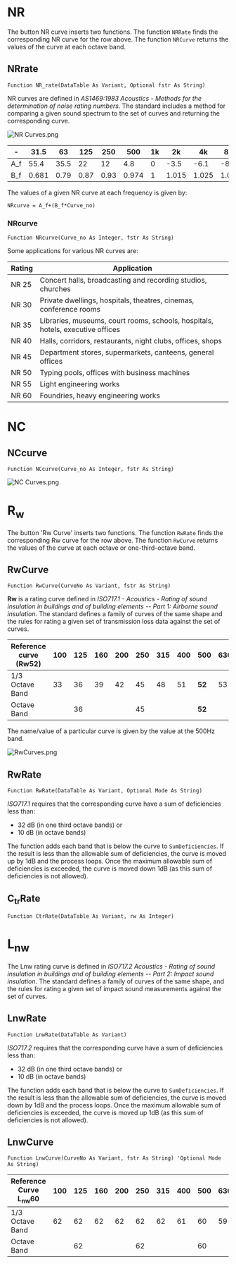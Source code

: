 # NR

The button NR curve inserts two functions. The function `NRRate` finds the corresponding NR curve for the row above. The function `NRCurve` returns the values of the curve at each octave band.

## NRrate

`Function NR_rate(DataTable As Variant, Optional fstr As String)`

NR curves are defined in *AS1469:1983 Acoustics - Methods for the determination of noise rating numbers*. The standard includes a method for comparing a given sound spectrum to the set of curves and returning the corresponding curve.

![NR Curves.png](https://github.com/Moosevellous/Trace/blob/master/img/NR%20curves.png)

|  -  | 31.5 | 63 | 125 | 250 | 500 | 1k | 2k | 4k | 8k | 
| --- | --- | --- | --- | --- | --- | --- | --- | --- | --- | 
| A_f | 55.4 |  35.5 |  22 |  12 |  4.8 |  0 |  -3.5 |  -6.1 |  -8 | 
| B_f | 0.681 |  0.79 |  0.87 |  0.93 |  0.974 |  1 |  1.015 |  1.025 |  1.03 | 

The values of a given NR curve at each frequency is given by:

`NRcurve = A_f+(B_f*Curve_no)`

### NRcurve
`Function NRcurve(Curve_no As Integer, fstr As String)`

Some applications for various NR curves are:

| Rating | Application |
|---|---|
| NR 25 | Concert halls, broadcasting and recording studios, churches  |
| NR 30 | Private dwellings, hospitals, theatres, cinemas, conference rooms  |
| NR 35 | Libraries, museums, court rooms, schools, hospitals, hotels, executive offices |
| NR 40 | Halls, corridors, restaurants, night clubs, offices, shops  |
| NR 45 | Department stores, supermarkets, canteens, general offices |
| NR 50 | Typing pools, offices with business machines  |
| NR 55 | Light engineering works |
| NR 60 | Foundries, heavy engineering works |

# NC

## NCcurve

`Function NCcurve(Curve_no As Integer, fstr As String)`

![NC Curves.png](https://github.com/Moosevellous/Trace/blob/master/img/NC%20curves.png)

# R<sub>w </sub>
The button 'Rw Curve' inserts two functions. The function `RwRate` finds the corresponding Rw curve for the row above. The function `RwCurve` returns the values of the curve at each octave or one-third-octave band.

## RwCurve

`Function RwCurve(CurveNo As Variant, fstr As String) `

**Rw** is a rating curve defined in *ISO717.1 - Acoustics - Rating of sound insulation in buildings and of building elements -- Part 1: Airborne sound insulation*. The standard defines a family of curves of the same shape and the rules for rating a given set of transmission loss data against the set of curves. 

| Reference curve (Rw52) | 100   | 125   | 160   | 200   | 250  | 315  | 400  | 500  | 630  | 800  | 1k   | 1.25k | 1.6k | 2k   | 2.5k | 3.15k |
|-------|-------|-------|-------|-------|------|------|------|------|------|------|------|-------|------|------|------|-------|
| 1/3 Octave Band | 33   | 36   | 39   | 42   | 45  | 48  | 51  | **52**  | 53  | 54  | 55  | 56   | 56  | 56  | 56  | 56   |
| Octave Band |       | 36   |       |       | 45  |      |      | **52**  |      |      | 55  |       |      | 56  |      |       |

The name/value of a particular curve is given by the value at the 500Hz band. 

![RwCurves.png](https://github.com/Moosevellous/Trace/blob/master/img/RwCurves.png)

## RwRate
`Function RwRate(DataTable As Variant, Optional Mode As String)`

*ISO717.1* requires that the corresponding curve have a sum of deficiencies less than:
- 32 dB (in one third octave bands)
or
- 10 dB (in octave bands)

The function adds each band that is below the curve to `SumDeficiencies`. If the result is less than the allowable sum of deficiencies, the curve is moved up by 1dB and the process loops. Once the maximum allowable sum of deficiencies is exceeded, the curve is moved down 1dB (as this sum of deficiencies is not allowed). 

## C<sub>tr</sub>Rate

`Function CtrRate(DataTable As Variant, rw As Integer)`




# L<sub>nw</sub>

The Lnw rating curve is defined in *ISO717.2 Acoustics - Rating of sound insulation in buildings and of building elements  -- Part 2: Impact sound insulation*. The standard defines a family of curves of the same shape, and the rules for rating a given set of impact sound measurements against the set of curves. 

## LnwRate

`Function LnwRate(DataTable As Variant)`

*ISO717.2* requires that the corresponding curve have a sum of deficiencies less than:
- 32 dB (in one third octave bands)
or
- 10 dB (in octave bands)

The function adds each band that is below the curve to `SumDeficiencies`. If the result is less than the allowable sum of deficiencies, the curve is moved down by 1dB and the process loops. Once the maximum allowable sum of deficiencies is exceeded, the curve is moved up 1dB (as this sum of deficiencies is not allowed). 

## LnwCurve

`Function LnwCurve(CurveNo As Variant, fstr As String) 'Optional Mode As String)`

| Reference Curve L<sub>nw</sub>60 | 100 | 125 | 160 | 200 | 250 | 315 | 400 | 500 | 630 | 800 | 1k | 1.25k | 1.6k | 2k | 2.5k | 3.15k |
|---|-----|-----|-----|-----|-----|-----|-----|-----|-----|-----|----|-------|------|----|------|-------|
|1/3 Octave Band| 62  | 62  | 62  | 62  | 62  | 62  | 61  | 60  | 59  | 58  | 57 | 54    | 51   | 48 | 45   | 42    |
|Octave Band |    |62   |   |   |62 |  |  | 60 |  |  |  57  |  |  |48 | | |
